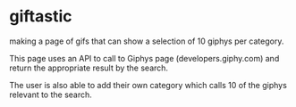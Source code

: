 # giftastic
making a page of gifs that can show a selection of 10 giphys per category. 

This page uses an API to call to Giphys page (developers.giphy.com) and return the appropriate result by the search.

The user is also able to add their own category which calls 10 of the giphys relevant to the search.


